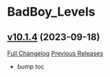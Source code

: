 # BadBoy_Levels

## [v10.1.4](https://github.com/funkydude/BadBoy_Levels/tree/v10.1.4) (2023-09-18)
[Full Changelog](https://github.com/funkydude/BadBoy_Levels/compare/v10.1.3...v10.1.4) [Previous Releases](https://github.com/funkydude/BadBoy_Levels/releases)

- bump toc  

